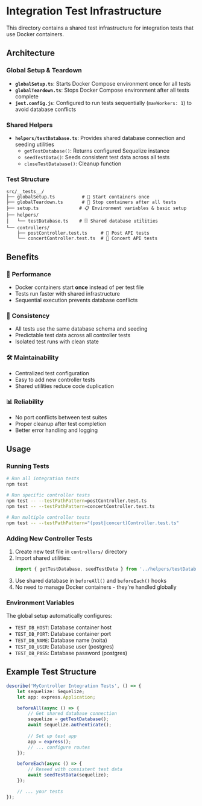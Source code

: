 # Integration Test Infrastructure

This directory contains a shared test infrastructure for integration tests that use Docker containers.

## Architecture

### Global Setup & Teardown
- **`globalSetup.ts`**: Starts Docker Compose environment once for all tests
- **`globalTeardown.ts`**: Stops Docker Compose environment after all tests complete
- **`jest.config.js`**: Configured to run tests sequentially (`maxWorkers: 1`) to avoid database conflicts

### Shared Helpers
- **`helpers/testDatabase.ts`**: Provides shared database connection and seeding utilities
  - `getTestDatabase()`: Returns configured Sequelize instance
  - `seedTestData()`: Seeds consistent test data across all tests
  - `closeTestDatabase()`: Cleanup function

### Test Structure
```
src/__tests__/
├── globalSetup.ts          # 🚀 Start containers once
├── globalTeardown.ts       # 🧹 Stop containers after all tests
├── setup.ts               # 📋 Environment variables & basic setup
├── helpers/
│   └── testDatabase.ts    # 🗄️ Shared database utilities
└── controllers/
    ├── postController.test.ts     # 📝 Post API tests
    └── concertController.test.ts  # 🎵 Concert API tests
```

## Benefits

### 🚀 **Performance**
- Docker containers start **once** instead of per test file
- Tests run faster with shared infrastructure
- Sequential execution prevents database conflicts

### 🔄 **Consistency** 
- All tests use the same database schema and seeding
- Predictable test data across all controller tests
- Isolated test runs with clean state

### 🛠️ **Maintainability**
- Centralized test configuration
- Easy to add new controller tests
- Shared utilities reduce code duplication

### 📊 **Reliability**
- No port conflicts between test suites
- Proper cleanup after test completion
- Better error handling and logging

## Usage

### Running Tests
```bash
# Run all integration tests
npm test

# Run specific controller tests
npm test -- --testPathPattern=postController.test.ts
npm test -- --testPathPattern=concertController.test.ts

# Run multiple controller tests
npm test -- --testPathPattern="(post|concert)Controller.test.ts"
```

### Adding New Controller Tests
1. Create new test file in `controllers/` directory
2. Import shared utilities:
   ```typescript
   import { getTestDatabase, seedTestData } from '../helpers/testDatabase.js';
   ```
3. Use shared database in `beforeAll()` and `beforeEach()` hooks
4. No need to manage Docker containers - they're handled globally

### Environment Variables
The global setup automatically configures:
- `TEST_DB_HOST`: Database container host
- `TEST_DB_PORT`: Database container port
- `TEST_DB_NAME`: Database name (noita)
- `TEST_DB_USER`: Database user (postgres)
- `TEST_DB_PASS`: Database password (postgres)

## Example Test Structure
```typescript
describe('MyController Integration Tests', () => {
    let sequelize: Sequelize;
    let app: express.Application;

    beforeAll(async () => {
        // Get shared database connection
        sequelize = getTestDatabase();
        await sequelize.authenticate();
        
        // Set up test app
        app = express();
        // ... configure routes
    });

    beforeEach(async () => {
        // Reseed with consistent test data
        await seedTestData(sequelize);
    });

    // ... your tests
});
``` 